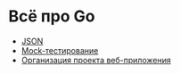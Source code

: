 # Всё про Go

- [JSON](./JSON/README.md)
- [Mock-тестирование](./Mock-тестирование/README.md)
- [Организация проекта веб-приложения](./CleanCode-Web/README.md)
